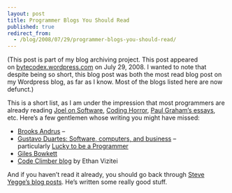 ```yaml
---
layout: post
title: Programmer Blogs You Should Read
published: true
redirect_from:
  - /blog/2008/07/29/programmer-blogs-you-should-read/
---
```

<p>(This post is part of my blog archiving project. This post appeared on&nbsp;<a href="http://bytecodex.wordpress.com/2008/07/29/programmer-blogs-you-should-read/">bytecodex.wordpress.com</a>&nbsp;on&nbsp;July 29, 2008. I wanted to note that despite being so short, this blog post was both the most read blog post on my Wordpress blog, as far as I know. Most of the blogs listed here are now defunct.)</p>

<div class="entry">
  <div class="snap_preview">
    <p>This is a short list, as I am under the impression that most programmers are already reading&nbsp;<a href="http://joelonsoftware.com/">Joel on Software</a>,&nbsp;<a href="http://www.codinghorror.com/blog/">Coding Horror</a>,&nbsp;<a href="http://paulgraham.com/articles.html">Paul Graham&rsquo;s essays</a>, etc. Here&rsquo;s a few gentlemen whose writing you might have missed:</p>
    <ul>
      <li><a href="http://www.brooksandrus.com/blog">Brooks Andrus</a>&nbsp;&ndash;&nbsp;<a href="http://www.brooksandrus.com/blog"><br /></a></li>
      <li><a href="http://duartes.org/gustavo/blog/">Gustavo Duartes: Software, computers, and business</a>&nbsp;&ndash; particularly&nbsp;<a href="http://duartes.org/gustavo/blog/post/lucky-to-be-a-programmer">Lucky to be a Programmer<br /></a></li>
      <li><a href="http://gilesbowkett.blogspot.com/">Giles Bowkett</a></li>
      <li><a href="http://codeclimber.blogspot.com/">Code Climber blog</a>&nbsp;by Ethan Vizitei</li>
    </ul>
    <p>And if you haven&rsquo;t read it already, you should go back through&nbsp;<a href="http://steve-yegge.blogspot.com/">Steve Yegge&rsquo;s blog posts</a>. He&rsquo;s written some really good stuff.</p>
  </div>
</div>
